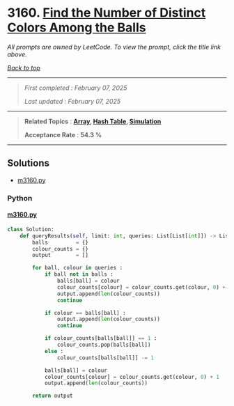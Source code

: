 # 3160. [Find the Number of Distinct Colors Among the Balls](<https://leetcode.com/problems/find-the-number-of-distinct-colors-among-the-balls>)

*All prompts are owned by LeetCode. To view the prompt, click the title link above.*

*[Back to top](<../README.md>)*

------

> *First completed : February 07, 2025*
>
> *Last updated : February 07, 2025*

------

> **Related Topics** : **[Array](<by_topic/Array.md>), [Hash Table](<by_topic/Hash Table.md>), [Simulation](<by_topic/Simulation.md>)**
>
> **Acceptance Rate** : **54.3 %**

------

## Solutions

- [m3160.py](<../my-submissions/m3160.py>)
### Python
#### [m3160.py](<../my-submissions/m3160.py>)
```Python
class Solution:
    def queryResults(self, limit: int, queries: List[List[int]]) -> List[int]:
        balls         = {}
        colour_counts = {}
        output        = []

        for ball, colour in queries :
            if ball not in balls :
                balls[ball] = colour
                colour_counts[colour] = colour_counts.get(colour, 0) + 1
                output.append(len(colour_counts))
                continue

            if colour == balls[ball] :
                output.append(len(colour_counts))
                continue

            if colour_counts[balls[ball]] == 1 :
                colour_counts.pop(balls[ball])
            else :
                colour_counts[balls[ball]] -= 1

            balls[ball] = colour
            colour_counts[colour] = colour_counts.get(colour, 0) + 1
            output.append(len(colour_counts))

        return output
```

